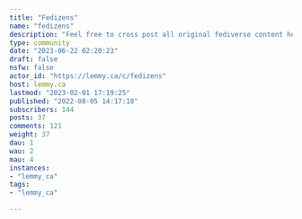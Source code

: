 ```yaml
---
title: "Fedizens" 
name: "fedizens"
description: "Feel free to cross post all original fediverse content here. Ex, art, poems, OC memes from the latest movies etc.c/fedizens highlights interesting interactions that span multiple fediverse (+ matrix) platforms AND methods to grow the fediverse (which includes lemmy)---Also see:* [midwest.social/c/Fediverse](https://midwest.social/c/fediverse)* [Sub promo](https://lemmy.ca/c/communitypromo)* [Fediverse lore / drama](https://lemmy.ca/c/fediverselore)"
type: community
date: "2023-06-22 02:20:23"
draft: false
nsfw: false
actor_id: "https://lemmy.ca/c/fedizens"
host: lemmy.ca
lastmod: "2023-02-01 17:19:25"
published: "2022-08-05 14:17:18"
subscribers: 144
posts: 37
comments: 121
weight: 37
dau: 1
wau: 2
mau: 4
instances:
- "lemmy_ca"
tags: 
- "lemmy_ca"

---
```

